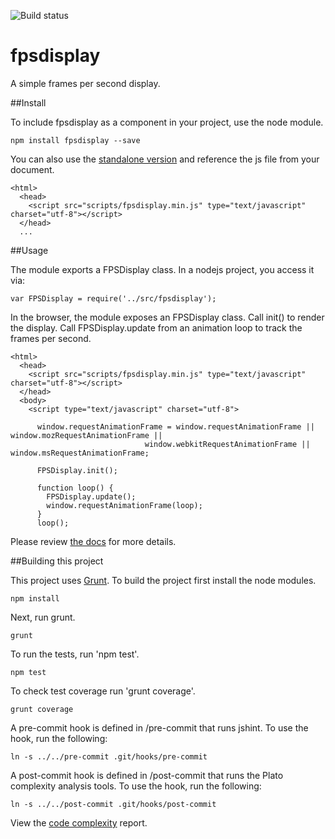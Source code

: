 ![Build status](https://travis-ci.org/vinceallenvince/fpsdisplay.svg?branch=master)

# fpsdisplay

A simple frames per second display.

##Install

To include fpsdisplay as a component in your project, use the node module.

```
npm install fpsdisplay --save
```

You can also use the [standalone version](https://github.com/vinceallenvince/fpsdisplay/releases/latest) and reference the js file from your document.

```
<html>
  <head>
    <script src="scripts/fpsdisplay.min.js" type="text/javascript" charset="utf-8"></script>
  </head>
  ...
```

##Usage

The module exports a FPSDisplay class. In a nodejs project, you access it via:

```
var FPSDisplay = require('../src/fpsdisplay');
```

In the browser, the module exposes an FPSDisplay class. Call init() to render the display. Call FPSDisplay.update from an animation loop to track the frames per second.

```
<html>
  <head>
    <script src="scripts/fpsdisplay.min.js" type="text/javascript" charset="utf-8"></script>
  </head>
  <body>
    <script type="text/javascript" charset="utf-8">

      window.requestAnimationFrame = window.requestAnimationFrame || window.mozRequestAnimationFrame ||
                              window.webkitRequestAnimationFrame || window.msRequestAnimationFrame;

      FPSDisplay.init();

      function loop() {
        FPSDisplay.update();
        window.requestAnimationFrame(loop);
      }
      loop();
```

Please review [the docs](http://vinceallenvince.github.io/fpsdisplay/doc/) for more details.

##Building this project

This project uses [Grunt](http://gruntjs.com). To build the project first install the node modules.

```
npm install
```

Next, run grunt.

```
grunt
```

To run the tests, run 'npm test'.

```
npm test
```

To check test coverage run 'grunt coverage'.

```
grunt coverage
```

A pre-commit hook is defined in /pre-commit that runs jshint. To use the hook, run the following:

```
ln -s ../../pre-commit .git/hooks/pre-commit
```

A post-commit hook is defined in /post-commit that runs the Plato complexity analysis tools. To use the hook, run the following:

```
ln -s ../../post-commit .git/hooks/post-commit
```

View the [code complexity](http://vinceallenvince.github.io/fpsdisplay/reports/) report.
